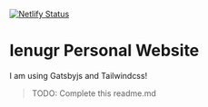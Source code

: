 [![Netlify Status](https://api.netlify.com/api/v1/badges/3b56f4cd-14b0-45e4-a5e2-6b5312a32e9c/deploy-status)](https://app.netlify.com/sites/ienugr/deploys)

# Ienugr Personal Website

I am using Gatsbyjs and Tailwindcss!

> TODO: Complete this readme.md
